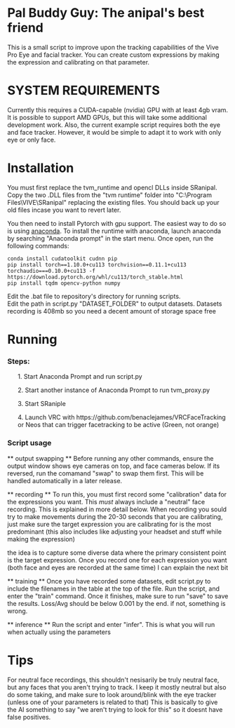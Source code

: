 # Pal Buddy Guy: The anipal's best friend
This is a small script to improve upon the tracking capabilities of the Vive Pro Eye and facial tracker. You can create custom expressions by making the expression and calibrating on that parameter.


# SYSTEM REQUIREMENTS
Currently this requires a CUDA-capable (nvidia) GPU with at least 4gb vram. It is possible to support AMD GPUs, but this will take some additional development work. Also, the current example script requires both the eye and face tracker. However, it would be simple to adapt it to work with only eye or only face.


# Installation
You must first replace the tvm_runtime and opencl DLLs inside SRanipal.
Copy the two .DLL files from the "tvm runtime" folder into "C:\Program Files\VIVE\SRanipal" replacing the existing files. You should back up your old files incase you want to revert later.

You then need to install Pytorch with gpu support. The easiest way to do so is using [anaconda](https://www.anaconda.com/products/individual).
To install the runtime with anaconda, launch anaconda by searching "Anaconda prompt" in the start menu. Once open, run the following commands:
```
conda install cudatoolkit cudnn pip
pip install torch==1.10.0+cu113 torchvision==0.11.1+cu113 torchaudio===0.10.0+cu113 -f https://download.pytorch.org/whl/cu113/torch_stable.html
pip install tqdm opencv-python numpy
```

Edit the .bat file to repository's directory for running scripts.</br>
Edit the path in script.py "DATASET_FOLDER" to output datasets. Datasets recording is 408mb so you need a decent amount of storage space free</br>

# Running

### Steps:
<ol>1. Start Anaconda Prompt and run script.py</ol>
<ol>2. Start another instance of Anaconda Prompt to run tvm_proxy.py</ol>
<ol>3. Start SRaniple</ol>
<ol>4. Launch VRC with https://github.com/benaclejames/VRCFaceTracking or Neos that can trigger facetracking to be active (Green, not orange)</ol>

### Script usage

** output swapping **
Before running any other commands, ensure the output window shows eye cameras on top, and face cameras below. If its reversed, run the comamand "swap" to swap them first.
This will be handled automatically in a later release.

** recording **
To run this, you must first record some "calibration" data for the expressions you want.
This *must* always include a "neutral" face recording. This is explained in more detail below.
When recording you sould try to make movements during the 20-30 seconds that you are calibrating, just make sure the target expression you are calibrating for is the most predominant (this also includes like adjusting your headset and stuff while making the expression)

the idea is to capture some diverse data where the primary consistent point is the target expression. Once you record one for each expression you want (both face and eyes are recorded at the same time) I can explain the next bit



** training **
Once you have recorded some datasets, edit script.py to include the filenames in the table at the top of the file.
Run the script, and enter the "train" command. Once it finishes, make sure to run "save" to save the results. 
Loss/Avg should be below 0.001 by the end. if not, something is wrong.

** inference **
Run the script and enter "infer". This is what you will run when actually using the parameters

# Tips
For neutral face recordings, this shouldn't nesisarily be truly neutral face, but any faces that you aren't trying to track. I keep it mostly neutral but also do some taking, and make sure to look around/blink with the eye tracker (unless one of your parameters is related to that)
This is basically to give the AI something to say "we aren't trying to look for this" so it doesnt have false positives.









